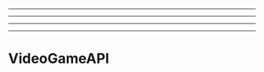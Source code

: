-----------------------------------------------------------------------
----------------------------------------------------------------------------------------------------
----------------------------------------------------------------------------------------------------
-------------------------------------------------------
# VideoGameAPI
